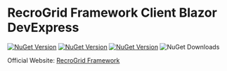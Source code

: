 # RecroGrid Framework Client Blazor DevExpress

[![NuGet Version](https://img.shields.io/nuget/v/Recrovit.RecroGridFramework.Client.Blazor.DevExpressUI.svg?label=RGF.Client.Blazor.DevExpressUI)](https://www.nuget.org/packages/Recrovit.RecroGridFramework.Client.Blazor.DevExpressUI/) [![NuGet Version](https://img.shields.io/nuget/v/Recrovit.RecroGridFramework.Core.svg?label=RGF.Core)](https://www.nuget.org/packages/Recrovit.RecroGridFramework.Core/) [![NuGet Version](https://img.shields.io/nuget/v/RecroGrid.svg?label=RecroGrid)](https://www.nuget.org/packages/RecroGrid/) ![NuGet Downloads](https://img.shields.io/nuget/dt/RecroGrid)

Official Website: [RecroGrid Framework](https://RecroGrid.com)